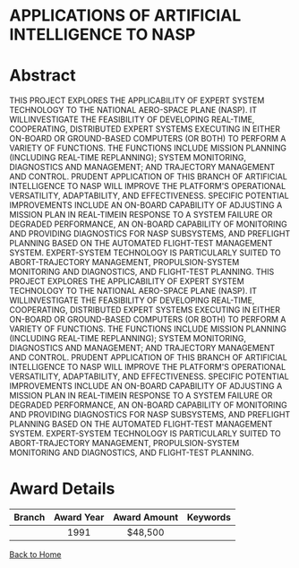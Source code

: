 
APPLICATIONS OF ARTIFICIAL INTELLIGENCE TO NASP
===============================================

# Abstract


THIS PROJECT EXPLORES THE APPLICABILITY OF EXPERT SYSTEM TECHNOLOGY TO THE NATIONAL AERO-SPACE PLANE (NASP). IT WILLINVESTIGATE THE FEASIBILITY OF DEVELOPING REAL-TIME, COOPERATING, DISTRIBUTED EXPERT SYSTEMS EXECUTING IN EITHER ON-BOARD OR GROUND-BASED COMPUTERS (OR BOTH) TO PERFORM A VARIETY OF FUNCTIONS. THE FUNCTIONS INCLUDE MISSION PLANNING (INCLUDING REAL-TIME REPLANNING); SYSTEM MONITORING, DIAGNOSTICS AND MANAGEMENT; AND TRAJECTORY MANAGEMENT AND CONTROL. PRUDENT APPLICATION OF THIS BRANCH OF ARTIFICIAL INTELLIGENCE TO NASP WILL IMPROVE THE PLATFORM'S OPERATIONAL VERSATILITY, ADAPTABILITY, AND EFFECTIVENESS. SPECIFIC POTENTIAL IMPROVEMENTS INCLUDE AN ON-BOARD CAPABILITY OF ADJUSTING A MISSION PLAN IN REAL-TIMEIN RESPONSE TO A SYSTEM FAILURE OR DEGRADED PERFORMANCE, AN ON-BOARD CAPABILITY OF MONITORING AND PROVIDING DIAGNOSTICS FOR NASP SUBSYSTEMS, AND PREFLIGHT PLANNING BASED ON THE AUTOMATED FLIGHT-TEST MANAGEMENT SYSTEM. EXPERT-SYSTEM TECHNOLOGY IS PARTICULARLY SUITED TO ABORT-TRAJECTORY MANAGEMENT, PROPULSION-SYSTEM MONITORING AND DIAGNOSTICS, AND FLIGHT-TEST PLANNING. THIS PROJECT EXPLORES THE APPLICABILITY OF EXPERT SYSTEM TECHNOLOGY TO THE NATIONAL AERO-SPACE PLANE (NASP). IT WILLINVESTIGATE THE FEASIBILITY OF DEVELOPING REAL-TIME, COOPERATING, DISTRIBUTED EXPERT SYSTEMS EXECUTING IN EITHER ON-BOARD OR GROUND-BASED COMPUTERS (OR BOTH) TO PERFORM A VARIETY OF FUNCTIONS. THE FUNCTIONS INCLUDE MISSION PLANNING (INCLUDING REAL-TIME REPLANNING); SYSTEM MONITORING, DIAGNOSTICS AND MANAGEMENT; AND TRAJECTORY MANAGEMENT AND CONTROL. PRUDENT APPLICATION OF THIS BRANCH OF ARTIFICIAL INTELLIGENCE TO NASP WILL IMPROVE THE PLATFORM'S OPERATIONAL VERSATILITY, ADAPTABILITY, AND EFFECTIVENESS. SPECIFIC POTENTIAL IMPROVEMENTS INCLUDE AN ON-BOARD CAPABILITY OF ADJUSTING A MISSION PLAN IN REAL-TIMEIN RESPONSE TO A SYSTEM FAILURE OR DEGRADED PERFORMANCE, AN ON-BOARD CAPABILITY OF MONITORING AND PROVIDING DIAGNOSTICS FOR NASP SUBSYSTEMS, AND PREFLIGHT PLANNING BASED ON THE AUTOMATED FLIGHT-TEST MANAGEMENT SYSTEM. EXPERT-SYSTEM TECHNOLOGY IS PARTICULARLY SUITED TO ABORT-TRAJECTORY MANAGEMENT, PROPULSION-SYSTEM MONITORING AND DIAGNOSTICS, AND FLIGHT-TEST PLANNING.  

# Award Details

|Branch|Award Year|Award Amount|Keywords|
| :---: | :---: | :---: | :---: |
||1991|$48,500||
  
  


[Back to Home](https://github.com/chrischow/dod_sbir_awards/JT/#294)